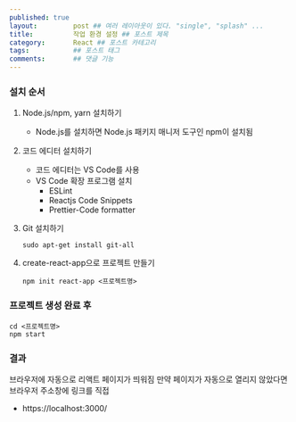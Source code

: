 ```yaml
---
published: true
layout:         post ## 여러 레이아웃이 있다. "single", "splash" ...
title:          작업 환경 설정 ## 포스트 제목
category:       React ## 포스트 카테고리
tags:           ## 포스트 태그
comments:       ## 댓글 기능
---
```


### 설치 순서
1. Node.js/npm, yarn 설치하기
   - Node.js를 설치하면 Node.js 패키지 매니저 도구인 npm이 설치됨 
   
2. 코드 에디터 설치하기
   - 코드 에디터는 VS Code를 사용
   - VS Code 확장 프로그램 설치
      - ESLint
      - Reactjs Code Snippets
      - Prettier-Code formatter
      
3. Git 설치하기
   ```
   sudo apt-get install git-all
   ```
4. create-react-app으로 프로젝트 만들기    
   ```
   npm init react-app <프로젝트명>
   ```
   
### 프로젝트 생성 완료 후
   ```
   cd <프로젝트명>
   npm start
   ```

### 결과
브라우저에 자동으로 리액트 페이지가 띄워짐
만약 페이지가 자동으로 열리지 않았다면 브라우저 주소창에 링크를 직접 
- https://localhost:3000/








